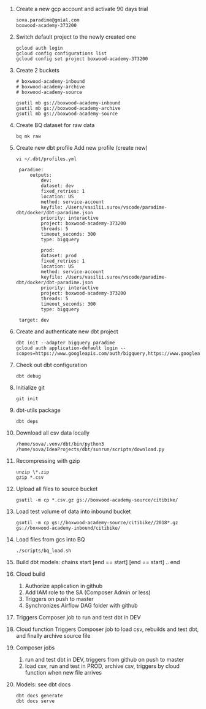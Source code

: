 1. Create a new gcp account and activate 90 days trial
   ```
   sova.paradime@gmial.com
   boxwood-academy-373200
   ```

2. Switch default project to the newly created one
   ```
   gcloud auth login
   gcloud config configurations list
   gcloud config set project boxwood-academy-373200
   ```

3. Create 2 buckets
   ```
   # boxwood-academy-inbound
   # boxwood-academy-archive
   # boxwood-academy-source

   gsutil mb gs://boxwood-academy-inbound
   gsutil mb gs://boxwood-academy-archive
   gsutil mb gs://boxwood-academy-source
   ```

4. Create BQ dataset for raw data
   ```
   bq mk raw
   ```

5. Create new dbt profile
   Add new profile (create new)
   ```
   vi ~/.dbt/profiles.yml
   ```
   ```
    paradime:
        outputs:
            dev:
            dataset: dev
            fixed_retries: 1
            location: US
            method: service-account
            keyfile: /Users/vasilii.surov/vscode/paradime-dbt/docker/dbt-paradime.json
            priority: interactive
            project: boxwood-academy-373200
            threads: 5
            timeout_seconds: 300
            type: bigquery

            prod:
            dataset: prod
            fixed_retries: 1
            location: US
            method: service-account
            keyfile: /Users/vasilii.surov/vscode/paradime-dbt/docker/dbt-paradime.json
            priority: interactive
            project: boxwood-academy-373200
            threads: 5
            timeout_seconds: 300
            type: bigquery

    target: dev
   ```

6. Create and authenticate new dbt project
   ```
   dbt init --adapter bigquery paradime
   gcloud auth application-default login --scopes=https://www.googleapis.com/auth/bigquery,https://www.googleapis.com/auth/drive.readonly
   ```

7. Check out dbt configuration
   ```
   dbt debug
   ```

8. Initialize git
   ```
   git init
   ```

9. dbt-utils package
   ```
   dbt deps
   ````

10. Download all csv data locally
    ```
    /home/sova/.venv/dbt/bin/python3 /home/sova/IdeaProjects/dbt/sunrun/scripts/download.py
    ```

11. Recompressing with gzip
    ```
    unzip \*.zip
    gzip *.csv
    ```

12. Upload all files to source bucket
    ```
    gsutil -m cp *.csv.gz gs://boxwood-academy-source/citibike/
    ```

13. Load test volume of data into inbound bucket
    ```
    gsutil -m cp gs://boxwood-academy-source/citibike//2018*.gz gs://boxwood-academy-inbound/citibike/
    ```

14. Load files from gcs into BQ
    ```
    ./scripts/bq_load.sh
    ```

15. Build dbt models:
    chains start [end == start] [end == start] .. end

16. Cloud build
    1. Authorize application in github
    2. Add IAM role to the SA (Composer Admin or less)
    3. Triggers on push to master
    4. Synchronizes Airflow DAG folder with github

17. Triggers Composer job to run and test dbt in DEV

18. Cloud function
    Triggers Composer job to load csv, rebuilds and test dbt, and finally archive source file

19. Composer jobs
    1. run and test dbt in DEV, triggers from github on push to master
    2. load csv, run and test in PROD, archive csv, triggers by cloud function when new file arrives

20. Models: see dbt docs
    ```
    dbt docs generate
    dbt docs serve
    ```
